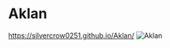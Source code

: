 # Aklan

https://silvercrow0251.github.io/Aklan/
![Aklan](https://user-images.githubusercontent.com/77614961/211705736-7881bb2b-d3e0-4618-b8e1-777df2ec71fa.png)
